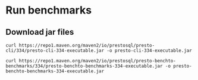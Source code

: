 # Run benchmarks

## Download jar files

```
curl https://repo1.maven.org/maven2/io/prestosql/presto-cli/334/presto-cli-334-executable.jar -o presto-cli-334-executable.jar
```

```
curl https://repo1.maven.org/maven2/io/prestosql/presto-benchto-benchmarks/334/presto-benchto-benchmarks-334-executable.jar -o presto-benchto-benchmarks-334-executable.jar
```
